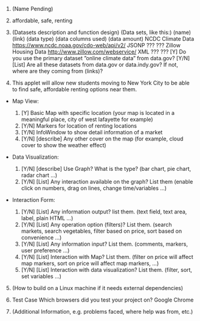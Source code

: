 1. (Name Pending)

2. affordable, safe, renting

3. (Datasets description and function design)
    (Data sets, like this:)
    (name) (link) (data type) (data columns used) (data amount)
	NCDC Climate Data	https://www.ncdc.noaa.gov/cdo-web/api/v2/	JSONP	???	???
    Zillow Housing Data	http://www.zillow.com/webservice/			XML		???	???
	[Y] Do you use the primary dataset ”online climate data” from data.gov?
    [Y/N] [List] Are all these datasets from data.gov or data.indy.gov? If not, where are they coming from (links)?
    
4. This applet will allow new students moving to New York City to be able to find safe, affordable renting options near them. 

 * Map View:
	1. [Y] Basic Map with specific location (your map is located in a meaningful place, city of west lafayette for example)
	2. [Y/N] Markers for location of renting locations
	3. [Y/N] InfoWindow to show detail information of a market
	4. [Y/N] [describe] Any other cover on the map (for example, cloud cover to show the weather effect)

 * Data Visualization:
	1. [Y/N] [describe] Use Graph? What is the type? (bar chart, pie chart, radar chart ...)
	2. [Y/N] [List] Any interaction available on the graph? List them (enable click on numbers, drag on lines, change time/variables ...)
	
 * Interaction Form:
	1. [Y/N] [List] Any information output? list them. (text field, text area, label, plain HTML ...)
	2. [Y/N] [List] Any operation option (filters)? List them. (search markets, search vegetables, filter based on price, sort based on convenience ...)
	3. [Y/N] [List] Any information input? List them. (comments, markers, user preference ...)
	4. [Y/N] [List] Interaction with Map? List them. (filter on price will affect map markers, sort on price will affect map markers, ...)
	5. [Y/N] [List] Interaction with data visualization? List them. (filter, sort, set variables ...)
	
5. (How to build on a Linux machine if it needs external dependencies)

6. Test Case Which browsers did you test your project on?
	Google Chrome

7. (Additional Information, e.g. problems faced, where help was from, etc.)